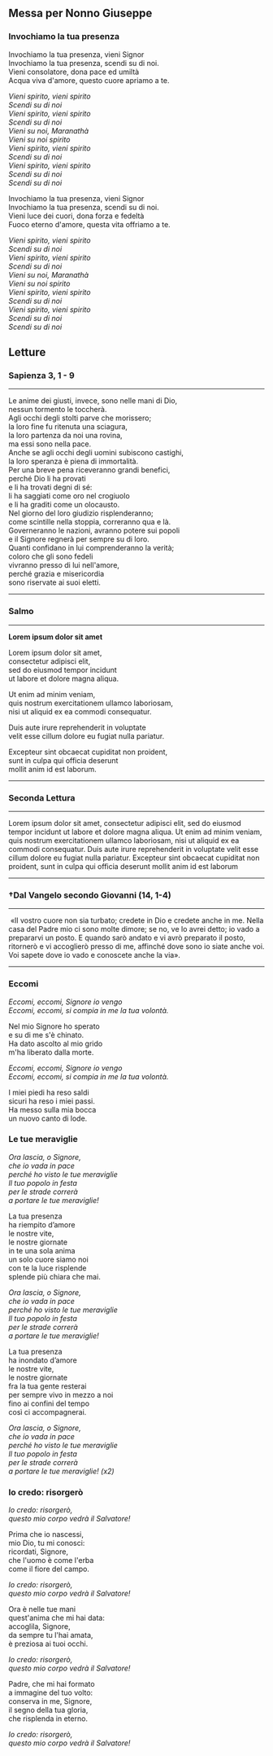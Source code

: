 ## Messa per Nonno Giuseppe
### Invochiamo la tua presenza
Invochiamo la tua presenza, vieni Signor\
Invochiamo la tua presenza, scendi su di noi.\
Vieni consolatore, dona pace ed umiltà\
Acqua viva d'amore, questo cuore apriamo a te.

_Vieni spirito, vieni spirito\
Scendi su di noi\
Vieni spirito, vieni spirito\
Scendi su di noi\
Vieni su noi, Maranathà\
Vieni su noi spirito\
Vieni spirito, vieni spirito\
Scendi su di noi\
Vieni spirito, vieni spirito\
Scendi su di noi\
Scendi su di noi_  

Invochiamo la tua presenza, vieni Signor\
Invochiamo la tua presenza, scendi su di noi.\
Vieni luce dei cuori, dona forza e fedeltà\
Fuoco eterno d'amore, questa vita offriamo a te.

_Vieni spirito, vieni spirito\
Scendi su di noi\
Vieni spirito, vieni spirito\
Scendi su di noi\
Vieni su noi, Maranathà\
Vieni su noi spirito\
Vieni spirito, vieni spirito\
Scendi su di noi\
Vieni spirito, vieni spirito\
Scendi su di noi\
Scendi su di noi_  

## Letture
### Sapienza 3, 1 - 9
---
Le anime dei giusti, invece, sono nelle mani di Dio,\
nessun tormento le toccherà.\
Agli occhi degli stolti parve che morissero;\
la loro fine fu ritenuta una sciagura,\
la loro partenza da noi una rovina,\
ma essi sono nella pace.\
Anche se agli occhi degli uomini subiscono castighi,\
la loro speranza è piena di immortalità.\
Per una breve pena riceveranno grandi benefici,\
perché Dio li ha provati\
e li ha trovati degni di sé:\
li ha saggiati come oro nel crogiuolo\
e li ha graditi come un olocausto.\
Nel giorno del loro giudizio risplenderanno;\
come scintille nella stoppia, correranno qua e là.\
Governeranno le nazioni, avranno potere sui popoli\
e il Signore regnerà per sempre su di loro.\
Quanti confidano in lui comprenderanno la verità;\
coloro che gli sono fedeli\
vivranno presso di lui nell'amore,\
perché grazia e misericordia\
sono riservate ai suoi eletti.

---

### Salmo
---
**Lorem ipsum dolor sit amet**

Lorem ipsum dolor sit amet,\
consectetur adipisci elit,\
sed do eiusmod tempor incidunt\
ut labore et dolore magna aliqua.

Ut enim ad minim veniam,\
quis nostrum exercitationem ullamco laboriosam,\
nisi ut aliquid ex ea commodi consequatur.

Duis aute irure reprehenderit in voluptate\
velit esse cillum dolore eu fugiat nulla pariatur.

Excepteur sint obcaecat cupiditat non proident,\
sunt in culpa qui officia deserunt\
mollit anim id est laborum.

---
### Seconda Lettura
---
Lorem ipsum dolor sit amet, consectetur adipisci elit, sed do eiusmod tempor incidunt ut labore et dolore magna aliqua. Ut enim ad minim veniam, quis nostrum exercitationem ullamco laboriosam, nisi ut aliquid ex ea commodi consequatur. Duis aute irure reprehenderit in voluptate velit esse cillum dolore eu fugiat nulla pariatur. Excepteur sint obcaecat cupiditat non proident, sunt in culpa qui officia deserunt mollit anim id est laborum

---
### &#8224;Dal Vangelo secondo Giovanni (14, 1-4)
---
 «Il vostro cuore non sia turbato; credete in Dio e credete anche in me. Nella casa del Padre mio ci sono molte dimore; se no, ve lo avrei detto; io vado a prepararvi un posto. E quando sarò andato e vi avrò preparato il posto, ritornerò e vi accoglierò presso di me, affinché dove sono io siate anche voi. Voi sapete dove io vado e conoscete anche la via».

---
### Eccomi

_Eccomi, eccomi, Signore io vengo\
Eccomi, eccomi, si compia in me la tua volontà._

Nel mio Signore ho sperato\
e su di me s'è chinato.\
Ha dato ascolto al mio grido\
m'ha liberato dalla morte.

_Eccomi, eccomi, Signore io vengo\
Eccomi, eccomi, si compia in me la tua volontà._

I miei piedi ha reso saldi\
sicuri ha reso i miei passi.\
Ha messo sulla mia bocca\
un nuovo canto di lode.

### Le tue meraviglie
_Ora lascia, o Signore,\
che io vada in pace\
perché ho visto le tue meraviglie\
Il tuo popolo in festa\
per le strade correrà\
a portare le tue meraviglie!_

La tua presenza\
ha riempito d’amore\
le nostre vite,\
le nostre giornate\
in te una sola anima\
un solo cuore siamo noi\
con te la luce risplende\
splende più chiara che mai.

_Ora lascia, o Signore,\
che io vada in pace\
perché ho visto le tue meraviglie\
Il tuo popolo in festa\
per le strade correrà\
a portare le tue meraviglie!_

La tua presenza\
ha inondato d’amore\
le nostre vite,\
le nostre giornate\
fra la tua gente resterai\
per sempre vivo in mezzo a noi\
fino ai confini del tempo\
così ci accompagnerai.

_Ora lascia, o Signore,\
che io vada in pace\
perché ho visto le tue meraviglie\
Il tuo popolo in festa\
per le strade correrà\
a portare le tue meraviglie! (x2)_

### Io credo: risorgerò
_Io credo: risorgerò,\
questo mio corpo vedrà il Salvatore!_

Prima che io nascessi,\
mio Dio, tu mi conosci:\
ricordati, Signore,\
che l'uomo è come l'erba\
come il fiore del campo.

_Io credo: risorgerò,\
questo mio corpo vedrà il Salvatore!_

Ora è nelle tue mani\
quest'anima che mi hai data:\
accoglila, Signore,\
da sempre tu l'hai amata,\
è preziosa ai tuoi occhi.

_Io credo: risorgerò,\
questo mio corpo vedrà il Salvatore!_

Padre, che mi hai formato\
a immagine del tuo volto:\
conserva in me, Signore,\
il segno della tua gloria,\
che risplenda in eterno.

_Io credo: risorgerò,\
questo mio corpo vedrà il Salvatore!_
